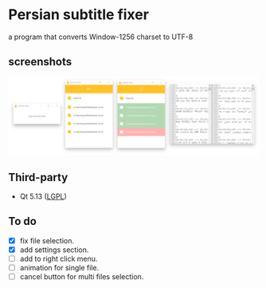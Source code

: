 # Persian subtitle fixer
a program that converts Window-1256 charset to UTF-8

## screenshots
<img src="/screenshots/screenshot 1.svg"/>

## Third-party
* Qt 5.13 ([LGPL](http://doc.qt.io/qt-5/lgpl.html))

## To do
- [x] fix file selection.
- [x] add settings section.
- [ ] add to right click menu.
- [ ] animation for single file.
- [ ] cancel button for multi files selection.
